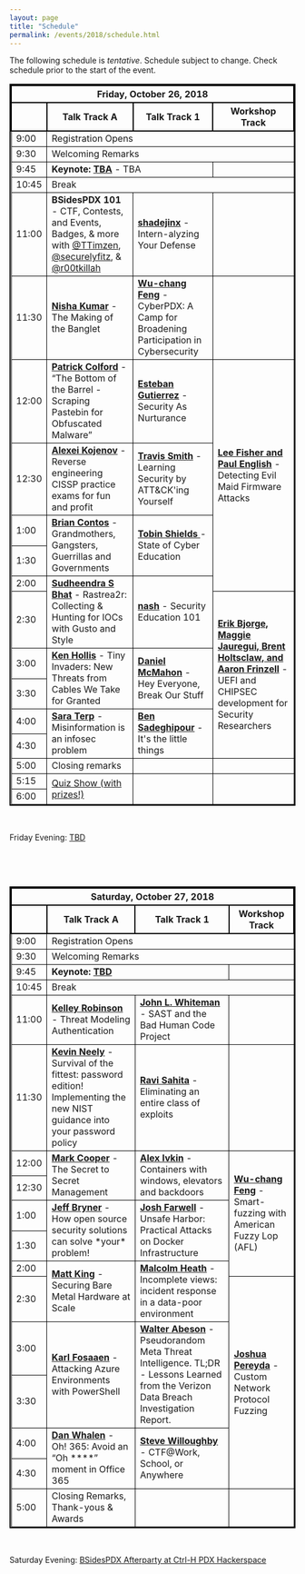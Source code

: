 ```yaml
---
layout: page
title: "Schedule"
permalink: /events/2018/schedule.html
---
```



<style>
table{
    border-collapse: collapse;
    border-spacing: 0;
    border:2px solid #000000;
}

th{
    border:2px solid #000000;
}

td{
    border:1px solid #000000;
}
</style>



The following schedule is *tentative*. Schedule subject to change. Check schedule prior to the start of the event.


<TABLE border="1">
<TH COLSPAN="4">Friday, October 26, 2018</TH>

<TR>
  <TH></TH>
  <TH>Talk Track A</TH>
  <TH>Talk Track 1</TH>
  <TH>Workshop Track</TH>
</TR>

<TR>
  <TD>9:00</TD>
  <TD COLSPAN="3">Registration Opens</TD>
</TR>

<TR>
  <TD>9:30</TD>
  <TD COLSPAN="3">Welcoming Remarks</TD>
</TR>

<TR>
  <TD MARKDOWN="span">9:45</TD>
  <TD COLSPAN="2" MARKDOWN="span"><b>Keynote: <a href="https://bsidespdx.org/events/2018/speakers.html#">TBA</a></b> - TBA</TD>
  <TD MARKDOWN="span">&nbsp;</TD>
</TR>

<TR>
  <TD MARKDOWN="span">10:45</TD>
  <TD COLSPAN="3" MARKDOWN="span">Break</TD>
</TR>

<TR>
  <TD>11:00</TD>
  <TD ROWSPAN="1"><b>BSidesPDX 101</b> - CTF, Contests, and Events, Badges, & more with <a href="https://twitter.com/TTimzen">@TTimzen</a>, <a href="https://twitter.com/securelyfitz">@securelyfitz</a>, & <a href="https://twitter.com/r00tkillah">@r00tkillah</a></TD>
  <TD ROWSPAN="1"><a href="https://bsidespdx.org/events/2018/speakers.html#shadejinx"><b>shadejinx</b></a> - Intern-alyzing Your Defense</TD>
  <TD MARKDOWN="span">&nbsp;</TD>
</TR>

<TR>
  <TD>11:30</TD>
  <TD ROWSPAN="1"><a href="https://bsidespdx.org/events/2018/speakers.html#nishakmr"><b>Nisha Kumar</b></a> - The Making of the Banglet</TD>
  <TD ROWSPAN="1"><a href="https://bsidespdx.org/events/2018/speakers.html#"><b>Wu-chang Feng</b></a> - CyberPDX: A Camp for Broadening Participation in Cybersecurity</TD>
  <TD MARKDOWN="span">&nbsp;</TD>
</TR>

<TR>
  <TD>12:00</TD>
  <TD ROWSPAN="1"><a href="https://bsidespdx.org/events/2018/speakers.html#kaoticrequiem"><b>Patrick Colford</b></a> - “The Bottom of the Barrel - Scraping Pastebin for Obfuscated Malware”</TD>
  <TD ROWSPAN="1"><a href="https://bsidespdx.org/events/2018/speakers.html#apebit"><b>Esteban Gutierrez</b></a> - Security As Nurturance</TD>
  <TD ROWSPAN="5"><a href=""><b>Lee Fisher and Paul English</b></a> -  Detecting Evil Maid Firmware Attacks</TD>
</TR>

<TR>
  <TD>12:30</TD>
  <TD ROWSPAN="1"><a href="https://bsidespdx.org/events/2018/speakers.html#kojenov"><b>Alexei Kojenov</b></a> - Reverse engineering CISSP practice exams for fun and profit</TD>
  <TD ROWSPAN="1"><a href="https://bsidespdx.org/events/2018/speakers.html#mrrtrav"><b>Travis Smith</b></a> - Learning Security by ATT&CK'ing Yourself</TD>
</TR>

<TR>
  <TD>1:00</TD>
  <TD ROWSPAN="2"><a href="https://bsidespdx.org/events/2018/speakers.html#briancontos"><b>Brian Contos</b></a> - Grandmothers, Gangsters, Guerrillas and Governments</TD>
  <TD ROWSPAN="2"><a href="https://bsidespdx.org/events/2018/speakers.html#tobinshields"><b>Tobin Shields </b></a> - State of Cyber Education</TD>
</TR>

<TR>
  <TD>1:30</TD>
</TR>

<TR>
  <TD>2:00</TD>
  <TD ROWSPAN="2"><a href="https://bsidespdx.org/events/2018/speakers.html#eaglesparadise"><b>Sudheendra S Bhat</b></a> - Rastrea2r: Collecting & Hunting for IOCs with Gusto and Style</TD>
  <TD ROWSPAN="2"><a href="https://bsidespdx.org/events/2018/speakers.html#nash12"><b>nash</b></a> - Security Education 101</TD>
</TR>

<TR>
  <TD>2:30</TD>
  <TD ROWSPAN="5"><a href=""><b>Erik Bjorge, Maggie Jauregui, Brent Holtsclaw, and Aaron Frinzell</b></a> - UEFI and CHIPSEC development for Security Researchers</TD>
</TR>

<TR>
  <TD>3:00</TD>
  <TD ROWSPAN="2"><a href="https://bsidespdx.org/events/2018/speakers.html#gandalfddi"><b>Ken Hollis</b></a> - Tiny Invaders: New Threats from Cables We Take for Granted</TD>
  <TD ROWSPAN="2"><a href="https://bsidespdx.org/events/2018/speakers.html#mcmahoniel"><b>Daniel McMahon</b></a> - Hey Everyone, Break Our Stuff</TD>
</TD>
</TR>

<TR>
  <TD>3:30</TD>
</TR>

<TR>
  <TD>4:00</TD>
  <TD ROWSPAN="2"><a href="https://bsidespdx.org/events/2018/speakers.html#bodaceacat"><b>Sara Terp</b></a> - Misinformation is an infosec problem</TD>
  <TD ROWSPAN="2"><a href="https://bsidespdx.org/events/2018/speakers.html#nahamsec"><b>Ben Sadeghipour</b></a> - It's the little things</TD>
</TR>

<TR>
  <TD>4:30</TD>
</TR>

<TR>
  <TD>5:00</TD>
  <TD>Closing remarks</TD>
  <TD>&nbsp;</TD>
  <TD>&nbsp;</TD>
</TR>

<TR>
  <TD>5:15</TD>
  <TD ROWSPAN="2"><a href="https://bsidespdx.org/events/2018/contests-events.html#Quiz">Quiz Show (with prizes!)</a></TD>
  <TD ROWSPAN="2">&nbsp;</TD>
  <TD ROWSPAN="2">&nbsp;</TD>
</TR>

<TR>
  <TD>6:00</TD>
</TR>

</TABLE>
&nbsp;

Friday Evening: <a href="https://bsidespdx.org/events/2018/contests-events.html#Friday">TBD</a>

<p style="page-break-after: always;">&nbsp;</p>
&nbsp;
<TABLE border="1">

<TH COLSPAN="4">Saturday, October 27, 2018</TH>

<TR>
  <TH></TH>
  <TH>Talk Track A</TH>
  <TH>Talk Track 1</TH>
  <TH>Workshop Track</TH>
</TR>

<TR>
  <TD>9:00</TD>
  <TD COLSPAN="3">Registration Opens</TD>
</TR>

<TR>
  <TD>9:30</TD>
  <TD COLSPAN="3">Welcoming Remarks</TD>
</TR>

<TR>
  <TD MARKDOWN="span">9:45</TD>
  <TD COLSPAN="2" MARKDOWN="span"><b>Keynote: <a href="https://bsidespdx.org/events/2017/speakers.html#">TBD</a></b></TD>
  <TD MARKDOWN="span">&nbsp;</TD>
</TR>

<TR>
  <TD MARKDOWN="span">10:45</TD>
  <TD COLSPAN="3" MARKDOWN="span">Break</TD>
</TR>

<TR>
  <TD>11:00</TD>
  <TD ROWSPAN="1"><a href="https://bsidespdx.org/events/2018/speakers.html#kelleyrobinson"><b>Kelley Robinson</b></a> - Threat Modeling Authentication</TD>
  <TD ROWSPAN="1"><a href="https://bsidespdx.org/events/2018/speakers.html#"><b>John L. Whiteman</b></a> - SAST and the Bad Human Code Project</TD>
  <TD MARKDOWN="span">&nbsp;</TD>
</TR>

<TR>
  <TD>11:30</TD>
  <TD ROWSPAN="1"><a href="https://bsidespdx.org/events/2018/speakers.html#ktneely"><b>Kevin Neely</b></a> - Survival of the fittest: password edition!  Implementing the new NIST guidance into your password policy</TD>
  <TD ROWSPAN="1"><a href="https://bsidespdx.org/events/2018/speakers.html#rsahita"><b>Ravi Sahita</b></a> - Eliminating an entire class of exploits</TD>
  <TD MARKDOWN="span">&nbsp;</TD>
</TR>

<TR>
  <TD>12:00</TD>
  <TD ROWSPAN="2"><a href="https://bsidespdx.org/events/2018/speakers.html#thepkiguy "><b>Mark Cooper</b></a> - The Secret to Secret Management</TD>
  <TD ROWSPAN="2"><a href="https://bsidespdx.org/events/2018/speakers.html#"><b>Alex Ivkin</b></a> - Containers with windows, elevators and backdoors</TD>
  <TD ROWSPAN="5"><a href=""><b>Wu-chang Feng</b></a> - Smart-fuzzing with American Fuzzy Lop (AFL)</TD>
</TR>

<TR>
  <TD>12:30</TD>
</TR>

<TR>
  <TD>1:00</TD>
  <TD ROWSPAN="2"><a href="https://bsidespdx.org/events/2018/speakers.html#0x7eff"><b>Jeff Bryner</b></a> - How open source security solutions can solve *your* problem!</TD>
  <TD ROWSPAN="2"><a href="https://bsidespdx.org/events/2018/speakers.html#joshfarwell"><b>Josh Farwell</b></a> - Unsafe Harbor: Practical Attacks on Docker Infrastructure</TD>
</TR>

<TR>
  <TD>1:30</TD>
</TR>

<TR>
  <TD>2:00</TD>
  <TD ROWSPAN="2"><a href="https://bsidespdx.org/events/2018/speakers.html#syncsrc paulm"><b>Matt King</b></a> - Securing Bare Metal Hardware at Scale</TD>
  <TD ROWSPAN="2"><a href="https://bsidespdx.org/events/2018/speakers.html#"><b>Malcolm Heath</b></a> - Incomplete views: incident response in a data-poor environment</TD>
</TR>

<TR>
  <TD>2:30</TD>
  <TD ROWSPAN="5"><a href=""><b>Joshua Pereyda</b></a> - Custom Network Protocol Fuzzing</TD>
</TR>

<TR>
  <TD>3:00</TD>
  <TD ROWSPAN="2"><a href="https://bsidespdx.org/events/2018/speakers.html#kfosaaen"><b>Karl Fosaaen</b></a> - Attacking Azure Environments with PowerShell</TD>
  <TD ROWSPAN="2"><a href="https://bsidespdx.org/events/2018/speakers.html#thesaltr"><b>Walter Abeson</b></a> - Pseudorandom Meta Threat Intelligence. TL;DR - Lessons Learned from the Verizon Data Breach Investigation Report.</TD>
</TR>

<TR>
  <TD>3:30</TD>
</TR>

<TR>
  <TD>4:00</TD>
  <TD ROWSPAN="2"><a href="https://bsidespdx.org/events/2018/speakers.html#vac4n7"><b>Dan Whalen</b></a> - Oh! 365: Avoid an “Oh ****” moment in Office 365</TD>
  <TD ROWSPAN="2"><a href="https://bsidespdx.org/events/2018/speakers.html#texnik"><b>Steve Willoughby</b></a> - CTF@Work, School, or Anywhere</TD>
</TR>

<TR>
  <TD>4:30</TD>
</TR>

<TR>
  <TD>5:00</TD>
  <TD>Closing Remarks, Thank-yous & Awards</TD>
  <TD>&nbsp;</TD>
  <TD>&nbsp;</TD>
</TR>

</TABLE>
&nbsp;

Saturday Evening: <a href="https://bsidespdx.org/events/2018/contests-events.html#Saturday">BSidesPDX Afterparty at Ctrl-H PDX Hackerspace</a>

